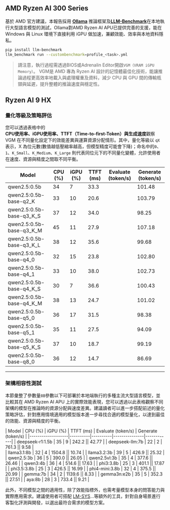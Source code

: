 ## AMD Ryzen AI 300 Series

基於 AMD 官方建議，本報告採用 [**Ollama**](https://ollama.com/) 推論框架及[**LLM-Benchmark**](https://pypi.org/project/llm-benchmark/)在本地執行大型語言模型的測試，Ollama對AMD Ryzen AI APU已提供完善的支援，能在 Windows 與 Linux 環境下直接利用 iGPU 做加速，兼顧效能、效率與本地資料隱私。

```bash
pip install llm-benchmark
llm_benchmark run --custombenchmark=profile_<task>.yml
```

> 請注意，執行過程需透過BIOS或Adrenalin Editor開啟`VGM（VRAM iGPU Memory）`。 VGM是 AMD 專為 Ryzen AI 設計的記憶體最佳化技術，能讓推論過程更高效率地載入與處理權重及資料，減少 CPU 與 GPU 間的傳輸瓶頸與延遲，提升整體的推論速度與穩定性。

## Ryzen AI 9 HX

### 量化等級及策略評估

您可以透過表格中的 **CPU使用率、iGPU使用率、TTFT（Time-to-first-Token）**與**生成速度**觀察VGM 在不同量化設定下的效能差異與運算資源分配情形。其中，量化等級以 `qX` 表示，X 為位元數(數值越低壓縮率越高，但模型精度可能會下降)；命名中的`0`、`1`、`K_Small`、`K_Medium`、`K_Large` 則代表同位元下的不同量化變體，允許使用者在速度、資源與精度之間取不同平衡。

  | Model                         |  CPU (%) | iGPU (%) |  TTFT (ms) |  Evaluate (token/s)  | Generate (token/s)  |
  |-------------------------------|----------|----------|---------------|------------|------------|
  | qwen2.5:0.5b                  |    34    |    7     |        33.3   || 101.48     |
  | qwen2.5:0.5b-base-q2_K        |    33    |   10     |        20.6   || 103.79     |
  | qwen2.5:0.5b-base-q3_K_S      |    37    |   12     |        34.0   ||  98.25     |
  | qwen2.5:0.5b-base-q3_K_M      |    45    |   11     |        27.9   || 107.18     |
  | qwen2.5:0.5b-base-q3_K_L      |    38    |   12     |        35.6   ||  99.68     |
  | qwen2.5:0.5b-base-q4_0        |    32    |   15     |        23.8   || 102.80     |
  | qwen2.5:0.5b-base-q4_1        |    33    |   10     |        38.0   || 102.73     |
  | qwen2.5:0.5b-base-q4_K_S      |    30    |    7     |        36.6   || 100.43     |
  | qwen2.5:0.5b-base-q4_K_M      |    38    |   13     |        24.7   || 101.02     |
  | qwen2.5:0.5b-base-q5_0        |    36    |   17     |        31.5   ||  98.38     |
  | qwen2.5:0.5b-base-q5_1        |    35    |   11     |        27.5   ||  94.09     |
  | qwen2.5:0.5b-base-q5_K_S      |    37    |   10     |        18.7   ||  99.19     |
  | qwen2.5:0.5b-base-q8_0        |    36    |   12     |        14.7   ||  86.69     |

---

### 架構相容性測試

本節彙整了參數量`8B`參數以下可部署於本地端執行的多種主流大型語言模型，並比較其在 AMD Ryzen AI APU 上的實際效能表現，您可以透過以此表格觀察不同架構的模型在推論時的資源分配與速度差異。建議讀者可以進一步搭配前述的量化策略評估，針對應用情境適用的模型版本進一步尋找合適的模型量化，以達到最佳的效能、資源與精度的平衡。
 
  | Model             |  CPU (%) | iGPU (%) |  TTFT (ms) |  Evaluate (token/s)  | Generate (token/s)  |
  |-------------------|----------|----------|---------------|------------|
  | deepseek-r1:1.5b  |  35      |   9      | 242.2         ||  42.77     | 
  | deepseek-llm:7b   |  22      |   2      | 761.3         ||  9.58      |  
  | llama3.1:8b       |  32      |   4      | 1504.8        || 10.74      |
  | llama3.2:3b       |  39      |   5      | 426.9         || 25.32      |
  | qwen2.5:3b        |  36      |   5      | 390.0         || 26.05      |
  | qwen2.5vl:3b      |  35      |   4      | 377.6         || 26.46      |
  | qwen3:4b          |  36      |   4      | 514.6         || 17.63      |
  | phi3:3.8b         |  25      |   3      | 401.1         || 17.87      |
  | phi3.5:3.8b       |  25      |   3      | 426.5         || 16.99      |
  | phi4-mini:3.8b    |  32      |   4      | 375.5         || 20.99      |
  | gemma:7b          |  34      |   2      | 1139.6        || 8.33       |
  | gemma3n:e2b       |  35      |   5      | 352.3         || 27.51      |
  | aya:8b            |  28      |   3      | 733.4         || 9.21       |

此外，不同模型之間的適用性，除了效能指標外，也需考量模型本身的問答能力與實際應用需求。建議使用者可搭配 [LM-SYS](https://github.com/lm-sys/FastChat/tree/main/fastchat/llm_judge)...等額外的工具，針對自身場景進行客製化評測與開發，以選出最符合需求的模型方案。
